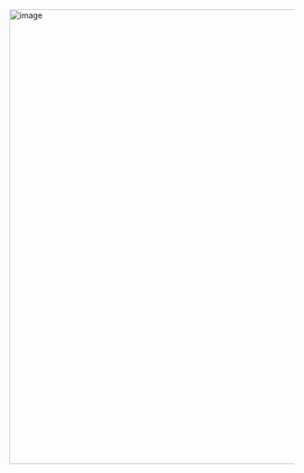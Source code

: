 <img width="803" alt="image" src="https://github.com/user-attachments/assets/6f60a156-c7da-4943-9482-e39865b2f69e">

